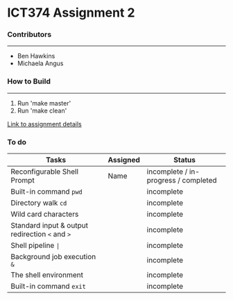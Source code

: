 # ICT374 Assignment 2

### Contributors
***
- Ben Hawkins
- Michaela Angus

### How to Build 
***
1. Run 'make master'
2. Run 'make clean'

[Link to assignment details](https://www.it.murdoch.edu.au/~S900432D/oli1l1hsu_x3X64dg72kf7Th973yihbkys9M10in0x/assignments/a2/shell.shtml)
### To do 

|     Tasks     |    Assigned   |    Status     |
| ------------- | ------------- | ------------- |
| Reconfigurable Shell Prompt  | Name  | incomplete / in-progress / completed |
| Built-in command `pwd` | | incomplete |
| Directory walk `cd` | | incomplete | 
| Wild card characters | | incomplete | 
| Standard input & output redirection `<` and `>` | | incomplete |
| Shell pipeline `\|` | | incomplete | 
| Background job execution `&` | | incomplete | 
| The shell environment | | incomplete |
| Built-in command `exit` | | incomplete |
